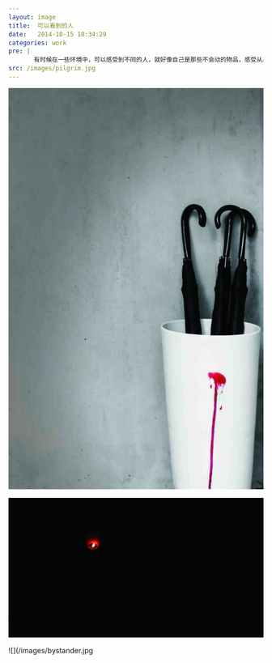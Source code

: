 ```yaml
---
layout: image
title:  可以看到的人
date:   2014-10-15 10:34:29
categories: work
pre: | 
       有时候在一些环境中，可以感受到不同的人，就好像自己是那些不会动的物品，感受从身边走过的形形色色的人。
src: /images/pilgrim.jpg
---
```


![](/images/travallerw.jpg)

![](/images/preyer.jpg)

![](/images/bystander.jpg
